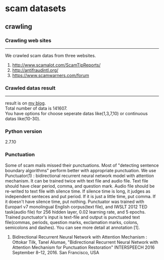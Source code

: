 # scam datasets

## crawling

### Crawling web sites
---
We crawled scam datas from three websites.  

1. http://www.scamalot.com/ScamTipReports/
2. http://antifraudintl.org/
3. https://www.scamwarners.com/forum

### Crawled datas result
---

result is on [my blog](https://zerobugplz.github.io/scam-mail-crawling.html).  
Total number of data is 141607.   
You have options for choose seperate datas like(1,3,7,10) or continuous datas like(10-30).

### Python version

2.7.10

### Punctuation

Some of scam mails missed their punctuations. Most of "detecting sentence boundary algorithms" perform better with appropriate punctuation. We use Punctuator(1) : bidirectional recurrent neural network model with attention mechanism. It can be trained twice with text file and audio file. Text file should have clear period, comma, and question mark. Audio file should be re-writed to text file with silence time. If silence time is long, it judges as independent senteces and put period. If it is just a little time, put comma. If it doesn't have silence time, put nothing. Punctuator was trained with Europarl v7 monolingual English corpus(text file), and IWSLT 2012 TED task(audio file) for 256 hidden layer, 0.02 learning rate, and 5 epochs. Trained punctuator's input is text-file and output is punctuated text file(commas, periods, question marks, exclamation marks, colons, semicolons and dashes). You can see more detail at annotation \[1\].  

1. Bidirectional Recurrent Neural Network with Attention Mechanism : Ottokar Tilk, Tanel Alumae, "Bidirectional Recurrent Neural Network with Attention Mechanism for Punctuation Restoration" INTERSPEECH 2016 September 8–12, 2016. San Francisco, USA
